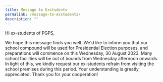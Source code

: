 ```yaml
---
title: Message to Exstudents
permalink: /message-to-exstudents/
description: ""
---
```

Hi ex-students of PGPS,

We hope this message finds you well. We'd like to inform you that our school compound will be used for Presidential Election purposes, and preparations will commence on this Wednesday, 30 August 2023. Many school facilities will be out of bounds from Wednesday afternoon onwards. In light of this, we kindly request our ex-students refrain from visiting the school premises during this period. Your understanding is greatly appreciated. Thank you for your cooperation!